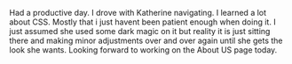 Had a productive day. I drove with Katherine navigating. I learned a lot about CSS. Mostly that i just havent been patient enough when doing it.
I just assumed she used some dark magic on it but reality it is just sitting there and making minor adjustments over and over again until she gets the look she wants.
Looking forward to working on the About US page today.
